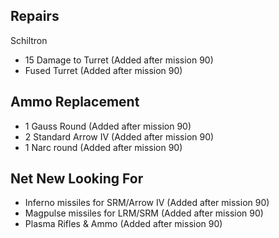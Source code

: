 ## Repairs

Schiltron

- 15 Damage to Turret (Added after mission 90)
- Fused Turret (Added after mission 90)

## Ammo Replacement

- 1 Gauss Round (Added after mission 90)
- 2 Standard Arrow IV (Added after mission 90)
- 1 Narc round (Added after mission 90)

## Net New Looking For

- Inferno missiles for SRM/Arrow IV (Added after mission 90)
- Magpulse missiles for LRM/SRM (Added after mission 90)
- Plasma Rifles & Ammo (Added after mission 90)
